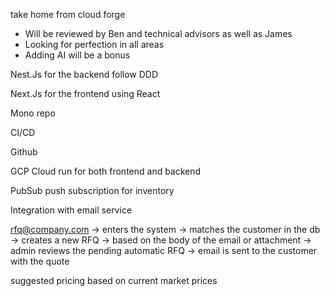 take home from cloud forge

- Will be reviewed by Ben and technical advisors as well as James
- Looking for perfection in all areas
- Adding AI will be a bonus

Nest.Js for the backend follow DDD

Next.Js for the frontend using React

Mono repo

CI/CD

Github

GCP
Cloud run for both frontend and backend

PubSub push subscription for inventory

Integration with email service

rfq@company.com -> enters the system -> matches the customer in the db -> creates a new RFQ -> based on the body of the email or attachment -> admin reviews the pending automatic RFQ -> email is sent to the customer with the quote

suggested pricing based on current market prices

